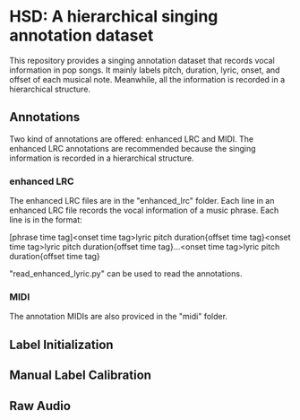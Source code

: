 # HSD: A hierarchical singing annotation dataset

This repository provides a singing annotation dataset that records vocal information in pop songs. It mainly labels pitch, duration, lyric, onset, and offset of each musical note. Meanwhile, all the information is recorded in a hierarchical structure.

## Annotations

Two kind of annotations are offered: enhanced LRC and MIDI. The enhanced LRC annotations are recommended because the singing information is recorded in a hierarchical structure.

### enhanced LRC

The enhanced LRC files are in the "enhanced_lrc" folder. Each line in an enhanced LRC file records the vocal information of a music phrase. Each line is in the format:  
  
[phrase time tag]\<onset time tag>lyric pitch duration{offset time tag}\<onset time tag>lyric pitch duration{offset time tag}...\<onset time tag>lyric pitch duration{offset time tag}  
  
"read_enhanced_lyric.py" can be used to read the annotations.

### MIDI

The annotation MIDIs are also proviced in the "midi" folder.

## Label Initialization

## Manual Label Calibration

## Raw Audio

